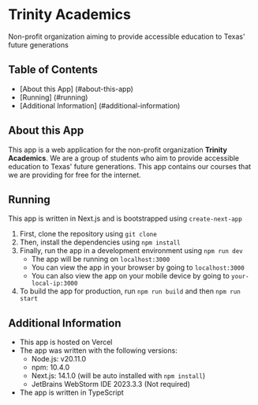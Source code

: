 # Trinity Academics

Non-profit organization aiming to provide accessible education to Texas' future generations

## Table of Contents

- [About this App] (#about-this-app)
- [Running] (#running)
- [Additional Information] (#additional-information)

## About this App

This app is a web application for the non-profit organization **Trinity Academics**. We are a group of students who aim
to provide accessible education to Texas' future generations. This app contains our courses that we are providing for
free for the internet.

## Running
This app is written in Next.js and is bootstrapped using `create-next-app`
1. First, clone the repository using `git clone`
2. Then, install the dependencies using `npm install`
3. Finally, run the app in a development environment using `npm run dev`
   - The app will be running on `localhost:3000`
   - You can view the app in your browser by going to `localhost:3000`
   - You can also view the app on your mobile device by going to `your-local-ip:3000`
4. To build the app for production, run `npm run build` and then `npm run start`

## Additional Information
- This app is hosted on Vercel
- The app was written with the following versions:
  - Node.js: v20.11.0
  - npm: 10.4.0
  - Next.js: 14.1.0 (will be auto installed with `npm install`)
  - JetBrains WebStorm IDE 2023.3.3 (Not required)
- The app is written in TypeScript
